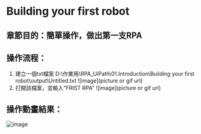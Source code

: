# Building your first robot

## 章節目的：簡單操作，做出第一支RPA
## 操作流程：
1. 建立一個txt檔案  D:\作業用\RPA_UiPath\01.Introduction\Building your first robot\output\Untitled.txt
![image](picture or gif url)
2. 打開該檔案，並輸入"FRIST RPA"
![image](picture or gif url)

## 操作動畫結果：
![image](https://github.com/Poyaching/RPA_UiPath/blob/main/01.Introduction/Building%20your%20first%20robot/gif/test.gif)
